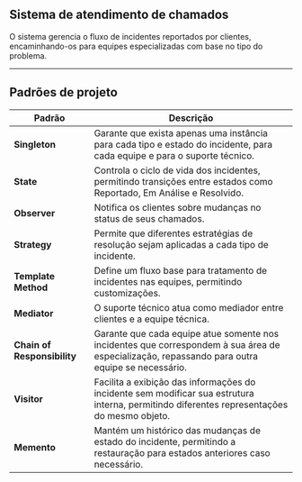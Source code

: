 ## Sistema de atendimento de chamados

O sistema gerencia o fluxo de incidentes reportados por clientes, encaminhando-os para equipes especializadas com base no tipo do problema.

---

## Padrões de projeto

| Padrão                      | Descrição                                                                                                                                      |
| --------------------------- | ---------------------------------------------------------------------------------------------------------------------------------------------- |
| **Singleton**               | Garante que exista apenas uma instância para cada tipo e estado do incidente, para cada equipe e para o suporte técnico.                       |
| **State**                   | Controla o ciclo de vida dos incidentes, permitindo transições entre estados como Reportado, Em Análise e Resolvido.                           |
| **Observer**                | Notifica os clientes sobre mudanças no status de seus chamados.                                                                                |
| **Strategy**                | Permite que diferentes estratégias de resolução sejam aplicadas a cada tipo de incidente.                                                      |
| **Template Method**         | Define um fluxo base para tratamento de incidentes nas equipes, permitindo customizações.                                                      |
| **Mediator**                | O suporte técnico atua como mediador entre clientes e a equipe técnica.                                                                        |
| **Chain of Responsibility** | Garante que cada equipe atue somente nos incidentes que correspondem à sua área de especialização, repassando para outra equipe se necessário. |
| **Visitor**                 | Facilita a exibição das informações do incidente sem modificar sua estrutura interna, permitindo diferentes representações do mesmo objeto.    |
| **Memento**                 | Mantém um histórico das mudanças de estado do incidente, permitindo a restauração para estados anteriores caso necessário.                     |
